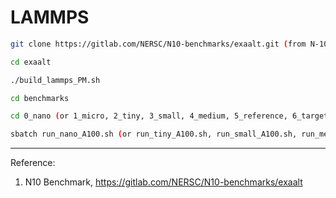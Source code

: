 # LAMMPS


```bash
git clone https://gitlab.com/NERSC/N10-benchmarks/exaalt.git (from N-10 benchmark])

cd exaalt

./build_lammps_PM.sh

cd benchmarks

cd 0_nano (or 1_micro, 2_tiny, 3_small, 4_medium, 5_reference, 6_target)

sbatch run_nano_A100.sh (or run_tiny_A100.sh, run_small_A100.sh, run_medium_A100.sh, run_reference_A100.sh, run_target_A100.sh)
```


----
Reference:

1. N10 Benchmark, https://gitlab.com/NERSC/N10-benchmarks/exaalt

